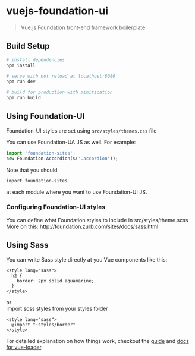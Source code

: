 # vuejs-foundation-ui

> Vue.js Foundation front-end framework boilerplate

## Build Setup

``` bash
# install dependencies
npm install

# serve with hot reload at localhost:8080
npm run dev

# build for production with minification
npm run build
```

## Using Foundation-UI
Foundation-UI styles are set using ```src/styles/themes.css``` file 
  
You can use Foundation-UA JS as well. For example:

```js
import 'foundation-sites';
new Foundation.Accordion($('.accordion'));
```
  
    
  Note that you should 
```
import foundation-sites
```
at each
module where you want to use Foundation-UI JS. 

### Configuring Foundation-UI styles
You can define what Foundation styles to include in src/styles/theme.scss 
More on this: http://foundation.zurb.com/sites/docs/sass.html

## Using Sass

You can write Sass style directly at you Vue components like this:
```
<style lang="sass">
  h2 {
    border: 2px solid aquamarine;
  }
</style>
```
or  
import scss styles from your styles folder

```
<style lang="sass">
  @import "~styles/border"
</style>
```

For detailed explanation on how things work, checkout the [guide](http://vuejs-templates.github.io/webpack/) and [docs for vue-loader](http://vuejs.github.io/vue-loader).
